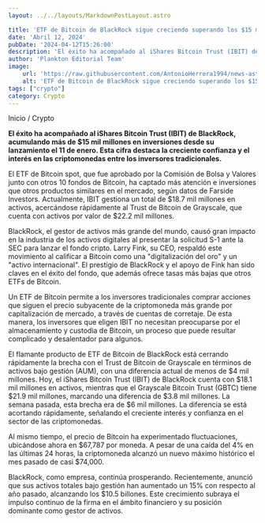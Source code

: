 ```yaml
---
layout: ../../layouts/MarkdownPostLayout.astro

title: 'ETF de Bitcoin de BlackRock sigue creciendo superando los $15 mil millones en ganancias'
date: 'Abril 12, 2024'
pubDate: '2024-04-12T15:26:00'
description: 'El éxito ha acompañado al iShares Bitcoin Trust (IBIT) de BlackRock, acumulando más de $15 mil millones en inversiones desde su lanzamiento el 11 de enero.'
author: 'Plankton Editorial Team'
image:
    url: 'https://raw.githubusercontent.com/AntonioHerrera1994/news-astro/master/src/assets/crypto/crypto74.webp'
    alt: 'ETF de Bitcoin de BlackRock sigue creciendo superando los $15 mil millones en ganancias'
tags: ["crypto"]
category: Crypto
---
```


<span><a href="/" style="text-decoration:none;color:#0F1416">Inicio</a> / <a href="/crypto" style="text-decoration:none;color:#0F1416">Crypto</a></span>


<p style="font-weight: bold;">El éxito ha acompañado al iShares Bitcoin Trust (IBIT) de BlackRock, acumulando más de $15 mil millones en inversiones desde su lanzamiento el 11 de enero. Esta cifra destaca la creciente confianza y el interés en las criptomonedas entre los inversores tradicionales.</p>

El ETF de Bitcoin spot, que fue aprobado por la Comisión de Bolsa y Valores junto con otros 10 fondos de Bitcoin, ha captado más atención e inversiones que otros productos similares en el mercado, según datos de Farside Investors. Actualmente, IBIT gestiona un total de $18.7 mil millones en activos, acercándose rápidamente al Trust de Bitcoin de Grayscale, que cuenta con activos por valor de $22.2 mil millones.

BlackRock, el gestor de activos más grande del mundo, causó gran impacto en la industria de los activos digitales al presentar la solicitud S-1 ante la SEC para lanzar el fondo cripto. Larry Fink, su CEO, respaldó este movimiento al calificar a Bitcoin como una "digitalización del oro" y un "activo internacional". El prestigio de BlackRock y el apoyo de Fink han sido claves en el éxito del fondo, que además ofrece tasas más bajas que otros ETFs de Bitcoin.

Un ETF de Bitcoin permite a los inversores tradicionales comprar acciones que siguen el precio subyacente de la criptomoneda más grande por capitalización de mercado, a través de cuentas de corretaje. De esta manera, los inversores que eligen IBIT no necesitan preocuparse por el almacenamiento y custodia de Bitcoin, un proceso que puede resultar complicado y desalentador para algunos.

El flamante producto de ETF de Bitcoin de BlackRock está cerrando rápidamente la brecha con el Trust de Bitcoin de Grayscale en términos de activos bajo gestión (AUM), con una diferencia actual de menos de $4 mil millones. Hoy, el iShares Bitcoin Trust (IBIT) de BlackRock cuenta con $18.1 mil millones en activos, mientras que el Grayscale Bitcoin Trust (GBTC) tiene $21.9 mil millones, marcando una diferencia de $3.8 mil millones. La semana pasada, esta brecha era de $6 mil millones. La diferencia se está acortando rápidamente, señalando el creciente interés y confianza en el sector de las criptomonedas.

Al mismo tiempo, el precio de Bitcoin ha experimentado fluctuaciones, ubicándose ahora en $67,787 por moneda. A pesar de una caída del 4% en las últimas 24 horas, la criptomoneda alcanzó un nuevo máximo histórico el mes pasado de casi $74,000.

BlackRock, como empresa, continúa prosperando. Recientemente, anunció que sus activos totales bajo gestión han aumentado un 15% con respecto al año pasado, alcanzando los $10.5 billones. Este crecimiento subraya el impulso continuo de la firma en el ámbito financiero y su posición dominante como gestor de activos.
